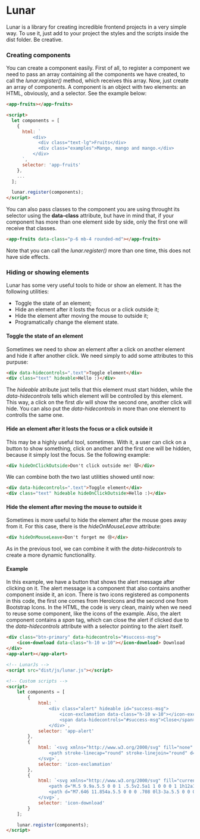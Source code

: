 # Lunar

Lunar is a library for creating incredible frontend projects in a very simple way. To use it, just add to your project the styles and the scripts inside the dist folder. Be creative.

### Creating components

You can create a component easily. First of all, to register a component we need to pass an array containing all the components we have created, to call the _lunar.register()_ method, which receives this array. Now, just create an array of components. A component is an object with two elements: an HTML, obviously, and a selector. See the example below:

```html
<app-fruits></app-fruits>

<script>
  let components = [
    {
      html: `
          <div>
            <div class="text-lg">Fruits</div>
            <div class="examples">Mango, mango and mango.</div>
          </div>
      `,
      selector: 'app-fruits'
    },
    ...
  ];

  lunar.register(components);
</script>
```

You can also pass classes to the component you are using throught its selector using the __data-class__ attribute, but have in mind that, if your component has more than one element side by side, only the first one will receive that classes.

```html
<app-fruits data-class="p-6 mb-4 rounded-md"></app-fruits>
```

Note that you can call the _lunar.register()_ more than one time, this does not have side effects.

### Hiding or showing elements

Lunar has some very useful tools to hide or show an element. It has the following utilities:

- Toggle the state of an element;
- Hide an element after it losts the focus or a click outside it;
- Hide the element after moving the mouse to outside it;
- Programatically change the element state.

#### Toggle the state of an element

Sometimes we need to show an element after a click on another element and hide it after another click. We need simply to add some attributes to this purpuse:

```html
<div data-hidecontrols=".text">Toggle element</div>
<div class="text" hideable>Hello :)</div>
```

The _hideable_ atribute just tells that this element must start hidden, while the _data-hidecontrols_ tells which element will be controlled by this element. This way, a click on the first _div_ will show the second one, another click will hide. You can also put the _data-hidecontrols_ in more than one element to controlls the same one.

#### Hide an element after it losts the focus or a click outside it

This may be a highly useful tool, sometimes. With it, a user can click on a button to show something, click on another and the first one will be hidden, because it simply lost the focus. Se the following example:

```html
<div hideOnClickOutside>Don't click outside me! 😾</div>
```

We can combine both the two last utilities showed until now:

```html
<div data-hidecontrols=".text">Toggle element</div>
<div class="text" hideable hideOnClickOutside>Hello :)</div>
```

#### Hide the element after moving the mouse to outside it

Sometimes is more useful to hide the element after the mouse goes away from it. For this case, there is the _hideOnMouseLeave_ attribute:

```html
<div hideOnMouseLeave>Don't forget me 😢</div>
```

As in the previous tool, we can combine it with the _data-hidecontrols_ to create a more dynamic functionality.

#### Example

In this example, we have a button that shows the alert message after clicking on it. The alert message is a component that also contains another component inside it, an icon. There is two icons registered as components in this code, the first one comes from HeroIcons and the second one from Bootstrap Icons. In the HTML, the code is very clean, mainly when we need to reuse some component, like the icons of the example. Also, the alert component contains a _span_ tag, which can close the alert if clicked due to the _data-hidecontrols_ attribute with a selector pointing to the alert itself.

```html
<div class="btn-primary" data-hidecontrols="#success-msg">
    <icon-download data-class="h-10 w-10"></icon-download> Download
</div>
<app-alert></app-alert>

<!-- LunarJs -->
<script src="dist/js/lunar.js"></script>

<!-- Custom scripts -->
<script>
    let components = [
        {
            html: `
                <div class="alert" hideable id="success-msg">
                    <icon-exclamation data-class="h-10 w-10"></icon-exclamation> Downloading...
                    <span data-hidecontrols="#success-msg">Close</span>
                </div>`,
            selector: 'app-alert'
        },
        {
            html: `<svg xmlns="http://www.w3.org/2000/svg" fill="none" viewBox="0 0 24 24" stroke-width="1.5" stroke="currentColor" class="w-6 h-6">
                <path stroke-linecap="round" stroke-linejoin="round" d="M12 9v3.75m-9.303 3.376c-.866 1.5.217 3.374 1.948 3.374h14.71c1.73 0 2.813-1.874 1.948-3.374L13.949 3.378c-.866-1.5-3.032-1.5-3.898 0L2.697 16.126zM12 15.75h.007v.008H12v-.008z" />
            </svg>`,
            selector: 'icon-exclamation'
        },
        {
            html: `<svg xmlns="http://www.w3.org/2000/svg" fill="currentColor" class="bi bi-download" viewBox="0 0 16 16">
                <path d="M.5 9.9a.5.5 0 0 1 .5.5v2.5a1 1 0 0 0 1 1h12a1 1 0 0 0 1-1v-2.5a.5.5 0 0 1 1 0v2.5a2 2 0 0 1-2 2H2a2 2 0 0 1-2-2v-2.5a.5.5 0 0 1 .5-.5z"/>
                <path d="M7.646 11.854a.5.5 0 0 0 .708 0l3-3a.5.5 0 0 0-.708-.708L8.5 10.293V1.5a.5.5 0 0 0-1 0v8.793L5.354 8.146a.5.5 0 1 0-.708.708l3 3z"/>
            </svg>`,
            selector: 'icon-download'
        }
    ];

    lunar.register(components);
</script>
```
